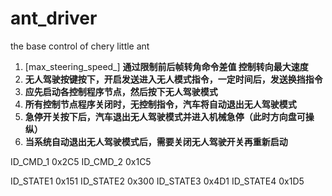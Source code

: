 # ant_driver
the base control of chery little ant 

1. [max_steering_speed_] **通过限制前后帧转角命令差值 控制转向最大速度**
2. **无人驾驶按键按下，开启发送进入无人模式指令，一定时间后，发送换挡指令**
3. **应先启动各控制程序节点，然后按下无人驾驶模式**
4. **所有控制节点程序关闭时，无控制指令，汽车将自动退出无人驾驶模式**
5. **急停开关按下后，汽车退出无人驾驶模式并进入机械急停（此时方向盘可操纵）**
6. **当系统自动退出无人驾驶模式后，需要关闭无人驾驶开关再重新启动**


 ID_CMD_1 0x2C5
 ID_CMD_2 0x1C5

 ID_STATE1 0x151
 ID_STATE2 0x300
 ID_STATE3 0x4D1
 ID_STATE4 0x1D5
 

